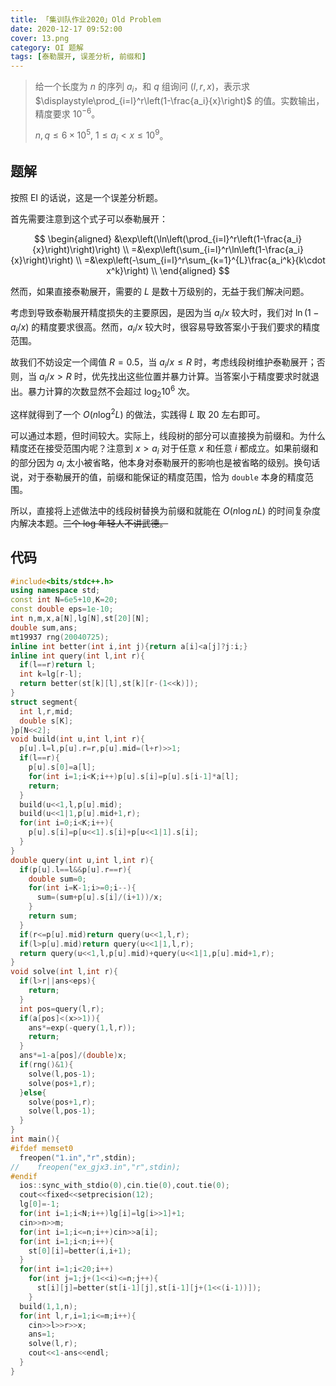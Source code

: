 ```yaml
---
title: 「集训队作业2020」Old Problem
date: 2020-12-17 09:52:00
cover: 13.png
category: OI 题解
tags: [泰勒展开, 误差分析, 前缀和]
---
```


> 给一个长度为 $n$ 的序列 $a_i$，和 $q$ 组询问 $(l,r,x)$，表示求 $\displaystyle\prod_{i=l}^r\left(1-\frac{a_i}{x}\right)$ 的值。实数输出，精度要求 $10^{-6}$。
>
> $n,q\le6\times10^5,\ 1\leq a_i < x\leq 10^9$。

<!--more-->

## 题解

按照 EI 的话说，这是一个误差分析题。

首先需要注意到这个式子可以泰勒展开：

$$
\begin{aligned}
 &\exp\left(\ln\left(\prod_{i=l}^r\left(1-\frac{a_i}{x}\right)\right)\right) \\
=&\exp\left(\sum_{i=l}^r\ln\left(1-\frac{a_i}{x}\right)\right) \\
=&\exp\left(-\sum_{i=l}^r\sum_{k=1}^{L}\frac{a_i^k}{k\cdot x^k}\right) \\
\end{aligned}
$$

然而，如果直接泰勒展开，需要的 $L$ 是数十万级别的，无益于我们解决问题。

考虑到导致泰勒展开精度损失的主要原因，是因为当 $a_i/x$ 较大时，我们对 $\ln(1-a_i/x)$ 的精度要求很高。然而，$a_i/x$ 较大时，很容易导致答案小于我们要求的精度范围。

故我们不妨设定一个阈值 $R=0.5$，当 $a_i/x\le R$ 时，考虑线段树维护泰勒展开；否则，当 $a_i/x>R$ 时，优先找出这些位置并暴力计算。当答案小于精度要求时就退出。暴力计算的次数显然不会超过 $\log_2 10^6$ 次。

这样就得到了一个 $O(n\log^2L)$ 的做法，实践得 $L$ 取 $20$ 左右即可。

可以通过本题，但时间较大。实际上，线段树的部分可以直接换为前缀和。为什么精度还在接受范围内呢？注意到 $x>a_i$ 对于任意 $x$ 和任意 $i$ 都成立。如果前缀和的部分因为 $a_i$ 太小被省略，他本身对泰勒展开的影响也是被省略的级别。换句话说，对于泰勒展开的值，前缀和能保证的精度范围，恰为 `double` 本身的精度范围。

所以，直接将上述做法中的线段树替换为前缀和就能在 $O(n\log nL)$ 的时间复杂度内解决本题。~~三个 log 年轻人不讲武德。~~

## 代码

```cpp
#include<bits/stdc++.h>
using namespace std;
const int N=6e5+10,K=20;
const double eps=1e-10;
int n,m,x,a[N],lg[N],st[20][N];
double sum,ans;
mt19937 rng(20040725);
inline int better(int i,int j){return a[i]<a[j]?j:i;}
inline int query(int l,int r){
  if(l==r)return l;
  int k=lg[r-l];
  return better(st[k][l],st[k][r-(1<<k)]);
}
struct segment{
  int l,r,mid;
  double s[K];
}p[N<<2];
void build(int u,int l,int r){
  p[u].l=l,p[u].r=r,p[u].mid=(l+r)>>1;
  if(l==r){
    p[u].s[0]=a[l];
    for(int i=1;i<K;i++)p[u].s[i]=p[u].s[i-1]*a[l];
    return;
  }
  build(u<<1,l,p[u].mid);
  build(u<<1|1,p[u].mid+1,r);
  for(int i=0;i<K;i++){
    p[u].s[i]=p[u<<1].s[i]+p[u<<1|1].s[i];
  }
}
double query(int u,int l,int r){
  if(p[u].l==l&&p[u].r==r){
    double sum=0;
    for(int i=K-1;i>=0;i--){
      sum=(sum+p[u].s[i]/(i+1))/x;
    }
    return sum;
  }
  if(r<=p[u].mid)return query(u<<1,l,r);
  if(l>p[u].mid)return query(u<<1|1,l,r);
  return query(u<<1,l,p[u].mid)+query(u<<1|1,p[u].mid+1,r);
}
void solve(int l,int r){
  if(l>r||ans<eps){
    return;
  }
  int pos=query(l,r);
  if(a[pos]<(x>>1)){
    ans*=exp(-query(1,l,r));
    return;
  }
  ans*=1-a[pos]/(double)x;
  if(rng()&1){
    solve(l,pos-1);
    solve(pos+1,r);
  }else{
    solve(pos+1,r);
    solve(l,pos-1);
  }
}
int main(){
#ifdef memset0
  freopen("1.in","r",stdin);
//    freopen("ex_gjx3.in","r",stdin);
#endif
  ios::sync_with_stdio(0),cin.tie(0),cout.tie(0);
  cout<<fixed<<setprecision(12);
  lg[0]=-1;
  for(int i=1;i<N;i++)lg[i]=lg[i>>1]+1;
  cin>>n>>m;
  for(int i=1;i<=n;i++)cin>>a[i];
  for(int i=1;i<n;i++){
    st[0][i]=better(i,i+1);
  }
  for(int i=1;i<20;i++)
    for(int j=1;j+(1<<i)<=n;j++){
      st[i][j]=better(st[i-1][j],st[i-1][j+(1<<(i-1))]);
    }
  build(1,1,n);
  for(int l,r,i=1;i<=m;i++){
    cin>>l>>r>>x;
    ans=1;
    solve(l,r);
    cout<<1-ans<<endl;
  }
}
```